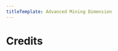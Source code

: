 ```yaml
---
titleTemplate: Advanced Mining Dimension
---
```


# Credits

<Credits :credits="credits"/>

<script setup>
const credits = [
  {
    element: { name: "Chinese Simplified (China) translation" },
    name: {
      name: "aikinitt",
      link: "https://www.curseforge.com/members/aikinitt",
    },
  },
  {
    element: { name: "Spanish translation" },
    name: {
      name: "itsTekiO",
      link: "https://www.curseforge.com/members/itstekio",
    },
  },
  {
    element: { name: "Brazilian Portuguese translation" },
    name: {
      name: "Mikeliro",
      link: "https://github.com/Mikeliro",
    },
  },
  {
    element: { name: "Chinese Simplified (China) translation" },
    name: {
      name: "EnterFor",
      link: "https://github.com/EnterFor",
    },
  },
  {
    element: { name: "Japanese translation" },
    name: {
      name: "kegare",
      link: "https://github.com/kegare",
    },
  },
  {
    element: { name: "French translation" },
    name: {
      name: "BlackJamesYT",
      link: "https://github.com/BlackJamesYT",
    },
  },
];
</script>
